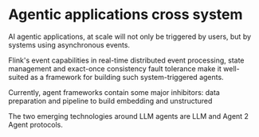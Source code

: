 # Agentic applications cross system

AI agentic applications, at scale will not only be triggered by users, but by systems using asynchronous events. 

Flink's event capabilities in real-time distributed event processing, state management and exact-once consistency fault tolerance make it well-suited as a framework for building such system-triggered agents.

Currently, agent frameworks contain some major inhibitors: data preparation and pipeline to build embedding and unstructured

The two emerging technologies around LLM agents are LLM and Agent 2 Agent protocols. 